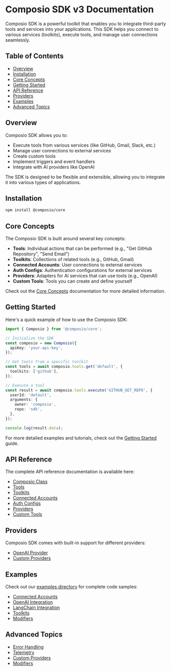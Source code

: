 # Composio SDK v3 Documentation

Composio SDK is a powerful toolkit that enables you to integrate third-party tools and services into your applications. This SDK helps you connect to various services (toolkits), execute tools, and manage user connections seamlessly.

## Table of Contents

- [Overview](#overview)
- [Installation](#installation)
- [Core Concepts](#core-concepts)
- [Getting Started](#getting-started)
- [API Reference](#api-reference)
- [Providers](#providers)
- [Examples](#examples)
- [Advanced Topics](#advanced-topics)

## Overview

Composio SDK allows you to:

- Execute tools from various services (like GitHub, Gmail, Slack, etc.)
- Manage user connections to external services
- Create custom tools
- Implement triggers and event handlers
- Integrate with AI providers like OpenAI

The SDK is designed to be flexible and extensible, allowing you to integrate it into various types of applications.

## Installation

```bash
npm install @composio/core
```

## Core Concepts

The Composio SDK is built around several key concepts:

- **Tools**: Individual actions that can be performed (e.g., "Get GitHub Repository", "Send Email")
- **Toolkits**: Collections of related tools (e.g., GitHub, Gmail)
- **Connected Accounts**: User connections to external services
- **Auth Configs**: Authentication configurations for external services
- **Providers**: Adapters for AI services that can use tools (e.g., OpenAI)
- **Custom Tools**: Tools you can create and define yourself

Check out the [Core Concepts](./core-concepts.md) documentation for more detailed information.

## Getting Started

Here's a quick example of how to use the Composio SDK:

```typescript
import { Composio } from '@composio/core';

// Initialize the SDK
const composio = new Composio({
  apiKey: 'your-api-key',
});

// Get tools from a specific toolkit
const tools = await composio.tools.get('default', {
  toolkits: ['github'],
});

// Execute a tool
const result = await composio.tools.execute('GITHUB_GET_REPO', {
  userId: 'default',
  arguments: {
    owner: 'composio',
    repo: 'sdk',
  },
});

console.log(result.data);
```

For more detailed examples and tutorials, check out the [Getting Started](./getting-started.md) guide.

## API Reference

The complete API reference documentation is available here:

- [Composio Class](./api/composio.md)
- [Tools](./api/tools.md)
- [Toolkits](./api/toolkits.md)
- [Connected Accounts](./api/connected-accounts.md)
- [Auth Configs](./api/auth-configs.md)
- [Providers](./api/providers.md)
- [Custom Tools](./api/custom-tools.md)

## Providers

Composio SDK comes with built-in support for different providers:

- [OpenAI Provider](./providers/openai.md)
- [Custom Providers](./providers/custom.md)

## Examples

Check out our [examples directory](../examples) for complete code samples:

- [Connected Accounts](../examples/connected-accounts)
- [OpenAI Integration](../examples/openai)
- [LangChain Integration](../examples/langchain)
- [Toolkits](../examples/toolkits)
- [Modifiers](../examples/modifiers)

## Advanced Topics

- [Error Handling](./advanced/error-handling.md)
- [Telemetry](./advanced/telemetry.md)
- [Custom Providers](./advanced/custom-providers.md)
- [Modifiers](./advanced/modifiers.md)
